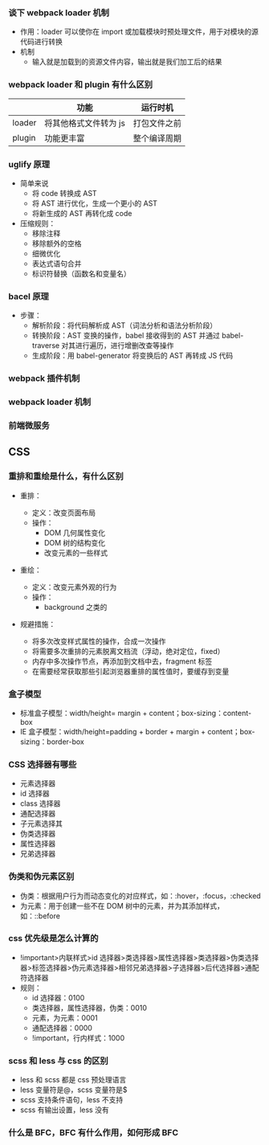### 谈下 webpack loader 机制

- 作用：loader 可以使你在 import 或加载模块时预处理文件，用于对模块的源代码进行转换
- 机制
  - 输入就是加载到的资源文件内容，输出就是我们加工后的结果

### webpack loader 和 plugin 有什么区别

|        | 功能                  | 运行时机     |
| ------ | --------------------- | ------------ |
| loader | 将其他格式文件转为 js | 打包文件之前 |
| plugin | 功能更丰富            | 整个编译周期 |

### uglify 原理

- 简单来说
  - 将 code 转换成 AST
  - 将 AST 进行优化，生成一个更小的 AST
  - 将新生成的 AST 再转化成 code
- 压缩规则：
  - 移除注释
  - 移除额外的空格
  - 细微优化
  - 表达式语句合并
  - 标识符替换（函数名和变量名）

### bacel 原理

- 步骤：
  - 解析阶段：将代码解析成 AST（词法分析和语法分析阶段）
  - 转换阶段：AST 变换的操作，babel 接收得到的 AST 并通过 babel-traverse 对其进行遍历，进行增删改查等操作
  - 生成阶段：用 babel-generator 将变换后的 AST 再转成 JS 代码

### webpack 插件机制

### webpack loader 机制

### 前端微服务

## CSS

### 重排和重绘是什么，有什么区别

- 重排：
  - 定义：改变页面布局
  - 操作：
    - DOM 几何属性变化
    - DOM 树的结构变化
    - 改变元素的一些样式
- 重绘：

  - 定义：改变元素外观的行为
  - 操作：
    - background 之类的

- 规避措施：
  - 将多次改变样式属性的操作，合成一次操作
  - 将需要多次重排的元素脱离文档流（浮动，绝对定位，fixed）
  - 内存中多次操作节点，再添加到文档中去，fragment 标签
  - 在需要经常获取那些引起浏览器重排的属性值时，要缓存到变量

### 盒子模型

- 标准盒子模型：width/height= margin + content；box-sizing：content-box
- IE 盒子模型：width/height=padding + border + margin + content；box-sizing：border-box

### CSS 选择器有哪些

- 元素选择器
- id 选择器
- class 选择器
- 通配选择器
- 子元素选择其
- 伪类选择器
- 属性选择器
- 兄弟选择器

### 伪类和伪元素区别

- 伪类：根据用户行为而动态变化的对应样式，如：:hover，:focus，:checked
- 为元素：用于创建一些不在 DOM 树中的元素，并为其添加样式，如：::before

### css 优先级是怎么计算的

- !important>内联样式>id 选择器>类选择器>属性选择器>类选择器>伪类选择器>标签选择器>伪元素选择器>相邻兄弟选择器>子选择器>后代选择器>通配符选择器
- 规则：
  - id 选择器：0100
  - 类选择器，属性选择器，伪类：0010
  - 元素，为元素：0001
  - 通配选择器：0000
  - !important，行内样式：1000

### scss 和 less 与 css 的区别

- less 和 scss 都是 css 预处理语言
- less 变量符是@，scss 变量符是$
- scss 支持条件语句，less 不支持
- scss 有输出设置，less 没有

### 什么是 BFC，BFC 有什么作用，如何形成 BFC
